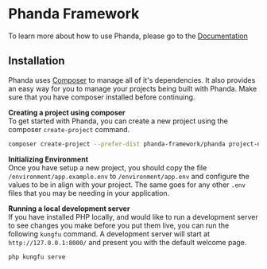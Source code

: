 # Phanda Framework

To learn more about how to use Phanda, please go to the [Documentation](https://phandaframework.com/docs)

## Installation
Phanda uses [Composer](https://getcomposer.org/) to manage all of it's dependencies.
It also provides an easy way for you to manage your projects being built with Phanda. Make sure that you have composer installed before continuing.

**Creating a project using composer**  
To get started with Phanda, you can create a new project using the composer `create-project` command.  
```bash
composer create-project --prefer-dist phanda-framework/phanda project-name-here
```   

**Initializing Environment**   
Once you have setup a new project, you should copy the file `/environment/app.example.env` to `/environment/app.env` and configure the values to
be in align with your project. The same goes for any other `.env` files that you may be needing in your application.

**Running a local development server**  
If you have installed PHP locally, and would like to run a development server to see changes you make before you
put them live, you can run the following `kungfu` command. A development server will start at
`http://127.0.0.1:8000/` and present you with the default welcome page.
```bash
php kungfu serve
```